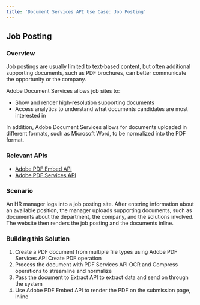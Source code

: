 ```yaml
---
title: 'Document Services API Use Case: Job Posting'
---
```


## Job Posting

### Overview

Job postings are usually limited to text-based content, but often additional supporting documents, such as PDF brochures, can better communicate the opportunity or the company.

Adobe Document Services allows job sites to:

* Show and render high-resolution supporting documents
* Access analytics to understand what documents candidates are most interested in

In addition, Adobe Document Services allows for documents uploaded in different formats, such as Microsoft Word, to be normalized into the PDF format.

### Relevant APIs

* [Adobe PDF Embed API](/src/pages/apis/pdf-embed.md)
* [Adobe PDF Services API](/src/pages/apis/pdf-services.md)

### Scenario

An HR manager logs into a job posting site. After entering information about an available position, the manager uploads supporting documents, such as documents about the department, the company, and the solutions involved. The website then renders the job posting and the documents inline.

### Building this Solution

1. Create a PDF document from multiple file types using Adobe PDF Services API Create PDF operation
2. Process the document with PDF Services API OCR and Compress operations to streamline and normalize
3. Pass the document to Extract API to extract data and send on through the system
4. Use Adobe PDF Embed API to render the PDF on the submission page, inline

